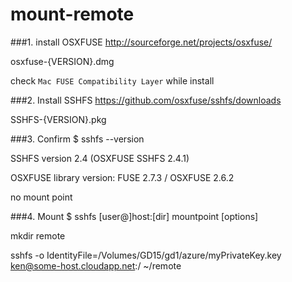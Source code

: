 mount-remote
============


###1. install OSXFUSE 
http://sourceforge.net/projects/osxfuse/

osxfuse-{VERSION}.dmg 

check `Mac FUSE Compatibility Layer` while install

###2. Install SSHFS
https://github.com/osxfuse/sshfs/downloads

SSHFS-{VERSION}.pkg 

###3. Confirm 
$ sshfs --version

SSHFS version 2.4 (OSXFUSE SSHFS 2.4.1)

OSXFUSE library version: FUSE 2.7.3 / OSXFUSE 2.6.2

no mount point

###4. Mount
$ sshfs [user@]host:[dir] mountpoint [options]

mkdir remote

sshfs -o IdentityFile=/Volumes/GD15/gd1/azure/myPrivateKey.key ken@some-host.cloudapp.net:/ ~/remote
